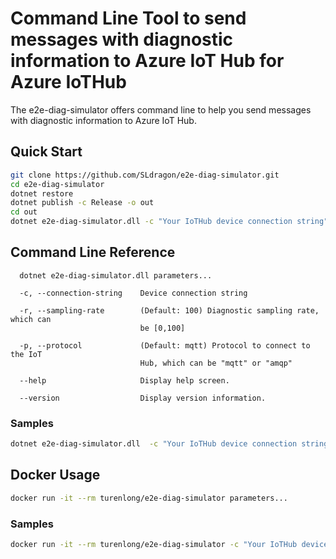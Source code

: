 # Command Line Tool to send messages with diagnostic information to Azure IoT Hub for Azure IoTHub

The e2e-diag-simulator offers command line to help you send messages with diagnostic information to Azure IoT Hub.

## Quick Start
```bash
git clone https://github.com/SLdragon/e2e-diag-simulator.git
cd e2e-diag-simulator
dotnet restore
dotnet publish -c Release -o out
cd out
dotnet e2e-diag-simulator.dll -c "Your IoTHub device connection string"
```

## Command Line Reference

```
  dotnet e2e-diag-simulator.dll parameters...

  -c, --connection-string    Device connection string

  -r, --sampling-rate        (Default: 100) Diagnostic sampling rate, which can
                             be [0,100]

  -p, --protocol             (Default: mqtt) Protocol to connect to the IoT
                             Hub, which can be "mqtt" or "amqp"

  --help                     Display help screen.

  --version                  Display version information.
```

### Samples
```bash
dotnet e2e-diag-simulator.dll  -c "Your IoTHub device connection string" -r 100 -p "amqp"
```


## Docker Usage

```bash
docker run -it --rm turenlong/e2e-diag-simulator parameters...
```

### Samples

```bash
docker run -it --rm turenlong/e2e-diag-simulator -c "Your IoTHub device connection string" -r 100 -p "amqp"
```